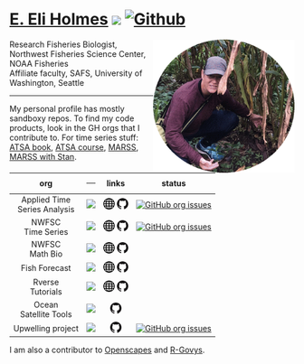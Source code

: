 # [E. Eli Holmes](https://eeholmes.github.io/) ![](https://visitor-badge.laobi.icu/badge?page_id=eeholmes.eeholmes) [![Github](https://img.shields.io/github/followers/eeholmes?label=Follow&style=social)](https://github.com/eeholmes)

<img align="right" src="India_2019.gif" width="250">  

Research Fisheries Biologist, Northwest Fisheries Science Center, NOAA Fisheries<br>
Affiliate faculty, SAFS, University of Washington, Seattle

***

My personal profile has mostly sandboxy repos. To find my code products, look in the GH orgs that I contribute to. For time series stuff: [ATSA book](https://atsa-es.github.io/atsa-labs/), [ATSA course](https://atsa-es.github.io/atsa/), [MARSS](https://atsa-es.github.io/MARSS/), [MARSS with Stan](https://atsa-es.github.io/atsar/).

<!--
Horizontal table version (commented out)

| NWFSC<br>Time Series | NWFSC<br>Math Bio | Fish<br>Forecast | R Workflow | Remote<br>Sensing<br>Tools | Upwelling |
| :---: | :---: | :---: | :---: | :---: | :---: |
| [![](https://avatars.githubusercontent.com/u/26258338?s=60&v=4)](https://nwfsc-timeseries.github.io) | [![](https://avatars.githubusercontent.com/u/36172008?s=60&v=4)](https://nwfsc-math-bio.github.io) | [![](https://avatars.githubusercontent.com/u/42893428?s=60&v=4)](https://fish-forecast.github.io/) | [![](https://avatars.githubusercontent.com/u/42900757?s=60&v=4)](https://rverse-tutorials.github.io/) | [![](https://avatars.githubusercontent.com/u/50644468?s=60&v=4)](https://github.com/ocean-satellite-tools) | [![](https://avatars.githubusercontent.com/u/85971012?s=60&v=4)](https://github.com/UW-Upwelling-Project) |
| [<img width="20" src="globe.png">](https://nwfsc-timeseries.github.io)  [<img width="20" src="GitHub-Mark-32px.png">](https://github.com/nwfsc-timeseries) | [<img width="20" src="globe.png">](https://nwfsc-math-bio.github.io)  [<img width="20" src="GitHub-Mark-32px.png">](https://github.com/nwfsc-math-bio) | [<img width="20" src="globe.png">](https://fish-forecast.github.io) [<img width="20" src="GitHub-Mark-32px.png">](https://github.com/fish-forecast) | [<img width="20" src="globe.png">](https://rverse-tutorials.github.io) [<img width="20" src="GitHub-Mark-32px.png">](https://github.com/RVerse-Tutorials) | [<img width="20" src="GitHub-Mark-32px.png">](https://github.com/ocean-satellite-tools) | [<img width="20" src="GitHub-Mark-32px.png">](https://github.com/UW-Upwelling-Project) |
| [![GitHub org issues](https://img.shields.io/github/issues-search?label=open%20issues&query=org%3Anwfsc-timeseries%20is%3Aopen)](https://github.com/orgs/nwfsc-timeseries/projects/1) |  |  |  |  | [![GitHub org issues](https://img.shields.io/github/issues-search?label=open%20issues&query=org%3AUW-Upwelling-Project%20is%3Aopen)](https://github.com/orgs/UW-Upwelling-Project/projects/5) |
-->

<!--
Vertical table with markdown; I don't like the header
-->
| org | <hr> | links | status |
| :---: | :---: | :---: | :---: |
| Applied Time<br>Series Analysis | [<img src="https://avatars.githubusercontent.com/u/26258338?s=60&v=4" width="75%">](https://atsa-es.github.io) | [<img width="20" src="globe.png">](https://atsa-es.github.io)  [<img width="20" src="GitHub-Mark-32px.png">](https://github.com/atsa-es) | [![GitHub org issues](https://img.shields.io/github/issues-search?label=open%20issues&query=org%3Aatsa-es%20is%3Aopen)](https://github.com/orgs/atsa-es/projects/1) |
| NWFSC<br>Time Series | [<img src="https://avatars.githubusercontent.com/u/26258338?s=60&v=4" width="75%">](https://nwfsc-timeseries.github.io) | [<img width="20" src="globe.png">](https://nwfsc-timeseries.github.io)  [<img width="20" src="GitHub-Mark-32px.png">](https://github.com/nwfsc-timeseries) | [![GitHub org issues](https://img.shields.io/github/issues-search?label=open%20issues&query=org%3Anwfsc-timeseries%20is%3Aopen)](https://github.com/orgs/nwfsc-timeseries/projects/1) |
| NWFSC<br>Math Bio | [<img src="https://avatars.githubusercontent.com/u/36172008?s=60&v=4" width="75%">](https://nwfsc-math-bio.github.io) | [<img width="20" src="globe.png">](https://nwfsc-math-bio.github.io)  [<img width="20" src="GitHub-Mark-32px.png">](https://github.com/nwfsc-math-bio) |  |
| Fish Forecast | [<img src="https://avatars.githubusercontent.com/u/42893428?s=60&v=4" width="75%">](https://fish-forecast.github.io) | [<img width="20" src="globe.png">](https://fish-forecast.github.io) [<img width="20" src="GitHub-Mark-32px.png">](https://github.com/fish-forecast) |  |
| Rverse<br>Tutorials | [<img src="https://avatars.githubusercontent.com/u/42900757?s=60&v=4" width="75%">](https://rverse-tutorials.github.io/) | [<img width="20" src="globe.png">](https://rverse-tutorials.github.io) [<img width="20" src="GitHub-Mark-32px.png">](https://github.com/RVerse-Tutorials) |  |
| Ocean<br>Satellite Tools | [<img src="https://avatars.githubusercontent.com/u/50644468?s=60&v=4" width="75%">](https://github.com/ocean-satellite-tools) | [<img width="20" src="GitHub-Mark-32px.png">](https://github.com/ocean-satellite-tools) |  |
| Upwelling project | [<img src="https://avatars.githubusercontent.com/u/85971012?s=60&v=4" width="75%">](https://github.com/UW-Upwelling-Project) | [<img width="20" src="GitHub-Mark-32px.png">](https://github.com/UW-Upwelling-Project) | [![GitHub org issues](https://img.shields.io/github/issues-search?label=open%20issues&query=org%3AUW-Upwelling-Project%20is%3Aopen)](https://github.com/orgs/UW-Upwelling-Project/projects/5) |

I am also a contributor to [Openscapes](https://github.com/openscapes) and [R-Govys](https://github.com/rgovys).
